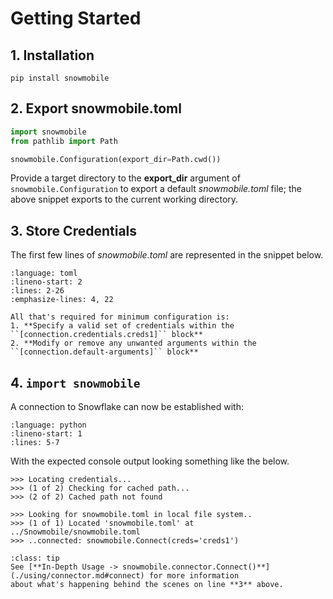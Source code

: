 # Getting Started

## 1. Installation
`pip install snowmobile`

## 2. Export **snowmobile.toml**
```python
import snowmobile
from pathlib import Path

snowmobile.Configuration(export_dir=Path.cwd())
```
Provide a target directory to the **export_dir** argument of `snowmobile.Configuration`
to export a default *snowmobile.toml* file; the above snippet exports to the current
working directory.

## 3. Store Credentials
The first few lines of *snowmobile.toml* are represented in the snippet below.
```{literalinclude} ../snowmobile/core/pkg_data/snowmobile_TEMPLATE.toml
:language: toml
:lineno-start: 2
:lines: 2-26
:emphasize-lines: 4, 22 
```

```{admonition} Note
All that's required for minimum configuration is:
1. **Specify a valid set of credentials within the ``[connection.credentials.creds1]`` block**
2. **Modify or remove any unwanted arguments within the ``[connection.default-arguments]`` block**
```

## 4. ``import snowmobile``
A connection to Snowflake can now be established with:
```{literalinclude} ./examples/setup/quick_intro_connector.py
:language: python
:lineno-start: 1
:lines: 5-7
```

With the expected console output looking something like the below.
```shell
>>> Locating credentials...
>>> (1 of 2) Checking for cached path...
>>> (2 of 2) Cached path not found

>>> Looking for snowmobile.toml in local file system..
>>> (1 of 1) Located 'snowmobile.toml' at ../Snowmobile/snowmobile.toml
>>> ..connected: snowmobile.Connect(creds='creds1')
```

```{admonition} Related 
:class: tip
See [**In-Depth Usage -> snowmobile.connector.Connect()**](./using/connector.md#connect) for more information
about what's happening behind the scenes on line **3** above.
```
